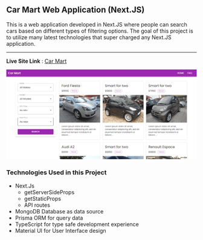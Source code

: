 ## Car Mart Web Application (Next.JS)

This is a web application developed in Next.JS where people can search cars based on different types of filtering options. The goal of this project is to utilize many latest technologies that super charged any Next.JS application. 

***

**Live Site Link** : [Car Mart](https://car-mart.vercel.app/)



![image info](./public/git-photos/car-mart-photo-01.PNG)

### Technologies Used in this Project

- Next.Js
  - getServerSideProps
  - getStaticProps
  - API routes
- MongoDB Database as data source
- Prisma ORM for query data
- TypeScript for type safe development experience
- Material UI for User Interface design